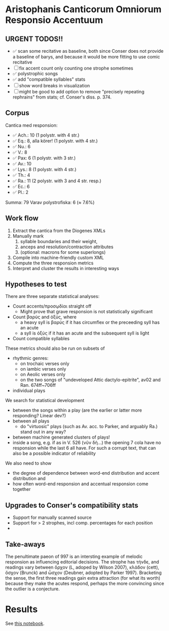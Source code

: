 # Aristophanis Canticorum Omniorum Responsio Accentuum

## URGENT TODOS!!

- ✅ scan some recitative as baseline, both since Conser does not provide a baseline of barys, and because it would be more fitting to use comic recitative 
- ☐ fix accent count only counting one strophe sometimes
- ✅ polystrophic songs
- ✅ add "compatible syllables" stats
- ☐ show word breaks in visualization 
- ☐ might be good to add option to remove "precisely repeating rephrains" from stats; cf. Conser's diss. p. 374.

## Corpus

Cantica med responsion: 
- ✅ Ach.: 10 (1 polystr. with 4 str.)
- ✅ Eq.: 8, alla körer! (1 polystr. with 4 str.)
- ✅ Nu.: 6
- ✅ V.: 8
- ✅ Pax: 6 (1 polystr. with 3 str.)
- ✅ Av.: 10
- ✅ Lys.: 8 (1 polystr. with 4 str.)
- ✅ Th.: 4
- ✅ Ra.: 11 (2 polystr. with 3 and 4 str. resp.)
- ✅ Ec.: 6 
- ✅ Pl.: 2 

Summa: 79
Varav polystrofiska: 6 (≈ 7.6%)

## Work flow
1. Extract the cantica from the Diogenes XMLs
2. Manually mark 
   1. syllable boundaries and their weight, 
   2. anceps and resolution/contraction attributes
   3. (optional: macrons for some superlongs)
3. Compile into machine-friendly custom XML
4. Compute the three responsion metrics 
5. Interpret and cluster the results in interesting ways

## Hypotheses to test

There are three separate statistical analyses:

- Count accents/προσῳδίαι straight off
  - Might prove that grave responsion is not statistically significant
- Count βαρύς and ὀξύς, where
  - a heavy syll is βαρύς if it has circumflex or the preceeding syll has an acute 
  - a syll is ὀξύς if it has an acute and the subsequent syll is light
- Count compatible syllables

These metrics should also be run on subsets of 
- rhythmic genres:
  - on trochaic verses only
  - on iambic verses only
  - on Aeolic verses only
  - on the two songs of "undeveloped Attic dactylo-epitrite", av02 and Ran. 674ff~706ff
- individual plays

We search for statistical development
- between the songs within a play (are the earlier or latter more responding? Linear dev?)
- between all plays
  - do "virtuosic" plays (such as Av. acc. to Parker, and arguably Ra.) stand out in any way?
- between machine generated clusters of plays!
- inside a song, e.g. if as in V. 526 (νῦν δὴ...) the opening 7 cola have no responsion while the last 6 all have. For such a corrupt text, that can also be a possible indicator of reliability

We also need to show
- the degree of dependence between word-end distribution and accent distribution and
- how often word-end responsion and accentual responsion come together 

## Upgrades to Conser's compatibility stats

- Support for manually scanned source
- Support for > 2 strophes, incl comp. percentages for each position
- 


## Take-aways

The penultimate paeon of  997 is an intersting example of melodic responsion as influencing editorial decisions. The strophe has τήνδε, and readings vary between ὄρχον (L, adoped by Wilson 2007), κλάδον (cett), ὄσχον (Brunck) and ὦσχον (Deubner, adopted by Parker 1997). Bracketing the sense, the first three readings gain extra attraction (for what its worth) because they make the acutes respond, perhaps the more convincing since the outlier is a conjecture.

# Results

See [this notebook](nb_results.ipynb). 